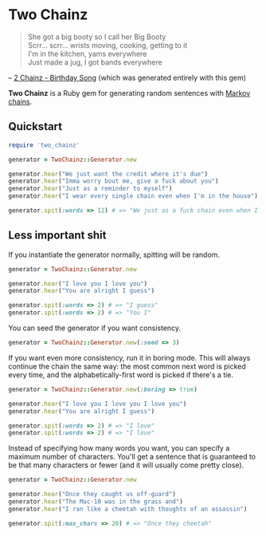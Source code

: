 # Two Chainz

> She got a big booty so I call her Big Booty  
> Scrr... scrr... wrists moving, cooking, getting to it  
> I'm in the kitchen, yams everywhere  
> Just made a jug, I got bands everywhere  
>   
– [2 Chainz - Birthday Song](http://rapgenius.com/2-chainz-birthday-song-lyrics) (which was generated entirely with this gem)

**Two Chainz** is a Ruby gem for generating random sentences with [Markov chains](http://en.wikipedia.org/wiki/Markov_chain).

## Quickstart

``` ruby
require 'two_chainz'

generator = TwoChainz::Generator.new

generator.hear("We just want the credit where it's due")
generator.hear("Imma worry bout me, give a fuck about you")
generator.hear("Just as a reminder to myself")
generator.hear("I wear every single chain even when I'm in the house")

generator.spit(:words => 12) # => "We just as a fuck chain even when I'm in the credit"
```

## Less important shit

If you instantiate the generator normally, spitting will be random.

``` ruby
generator = TwoChainz::Generator.new

generator.hear("I love you I love you")
generator.hear("You are alright I guess")

generator.spit(:words => 2) # => "I guess"
generator.spit(:words => 2) # => "You I"
```

You can seed the generator if you want consistency.

``` ruby
generator = TwoChainz::Generator.new(:seed => 3)
```

If you want even more consistency, run it in boring mode. This will always continue the chain the same way: the most common next word is picked every time, and the alphabetically-first word is picked if there's a tie.

``` ruby
generator = TwoChainz::Generator.new(:boring => true)

generator.hear("I love you I love you I love you")
generator.hear("You are alright I guess")

generator.spit(:words => 2) # => "I love"
generator.spit(:words => 2) # => "I love"
```

Instead of specifying how many words you want, you can specify a maximum number of characters. You'll get a sentence that is guaranteed to be that many characters or fewer (and it will usually come pretty close).

``` ruby
generator = TwoChainz::Generator.new

generator.hear("Once they caught us off-guard")
generator.hear("The Mac-10 was in the grass and")
generator.hear("I ran like a cheetah with thoughts of an assassin")

generator.spit(:max_chars => 20) # => "Once they cheetah"
```
